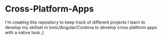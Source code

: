 # Cross-Platform-Apps
I'm creating this repository to keep track of different projects I learn to develop my skillset in Ionic/Angular/Cordova to develop cross platform apps with a native look ;)
